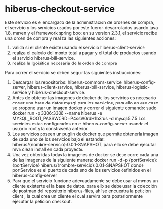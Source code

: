 # hiberus-checkout-service

Este servicio es el encargado de la administración de ordenes de compra, el servicio y los servicios usados por 
este fueron desarrollados usando java 1.8, maven y el framework spring boot en su version 2.3.1, 
el servicio recibe una orden de compra y realiza las siguientes acciones:
1. valida si el cliente existe usando el servicio hiberus-client-service
2. realiza el calculo del  monto total a pagar  y el total de productos usando el servicio hiberus-bill-service.
3. realiza la lgoisitica necesaria de la orden de compra 


Para correr el servicio se deben seguir las siguientes instrucciones: 
1. Descargar los repositorios: hiberus-commons-service, hiberus-config-server, hiberus-client-service, hiberus-bill-service, hiberus-logistic-service y  hiberus-checkout-service.
3. Antes de obtener las imagenes de docker de los servicios es necesario correr una base de datos mysql 
para los servicios, para ello en ese caso se propone usar un imagen docker y correr el siguiente comando:
sudo docker run -p 3306:3306 --name hiberus -e MYSQL_ROOT_PASSWORD=P4ssW0rdH1b3rus -d mysql:5.7.5
Los servicios estan configurados en el hiberus-config-server usando el usuario root y  la constraseña anterior.
2. Los servicios poseen un puglin de docker que permite obtenerla imagen de cada uno de los servicios bajo el estandar:  
hiberus/{nombre-servicio}:0.0.1-SNAPSHOT, para ello se debe ejecutar mvn clean install en cada proyecto.
4. Una vez obtenidas todas la imagenes de docker se debe corre cada una de las imagenes de la siguiente manera:
docker run -d -p {portService}:{portService}  hiberus/{nombre-servicio}:0.0.1-SNAPSHOT
donde portService es el puerto de cada uno de los servicios definidos en el hiberus-config-server
5. Para que el servicio funcione adecuadamente se debe usar al menos un cliente existente el la base de datos, 
para ello se debe usar la colección de postman del repositorio hiberus-files, ahí se encuentra la peticion client ,
la cual crea un cliente el cual servira para posteriormente ejecutar la peticion checkout.



